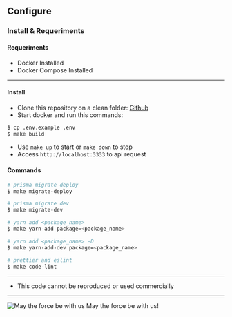 ## Configure

### Install & Requeriments

#### Requeriments
- Docker Installed
- Docker Compose Installed

---

#### Install
- Clone this repository on a clean folder: [Github](https://github.com/matmper/nlw-ia-back-end)
- Start docker and run this commands: 
```bash
$ cp .env.example .env
$ make build
```
- Use `make up` to start or `make down` to stop
- Access `http://localhost:3333` to api request

#### Commands
```bash
# prisma migrate deploy
$ make migrate-deploy

# prisma migrate dev
$ make migrate-dev

# yarn add <package_name>
$ make yarn-add package=<package_name>

# yarn add <package_name> -D
$ make yarn-add-dev package=<package_name>

# prettier and eslint
$ make code-lint
```

---
- This code cannot be reproduced or used commercially
---

![May the force be with us](https://media.tenor.com/images/1dc098da87dacc651a0738e2ef66c25f/tenor.gif)
May the force be with us!
